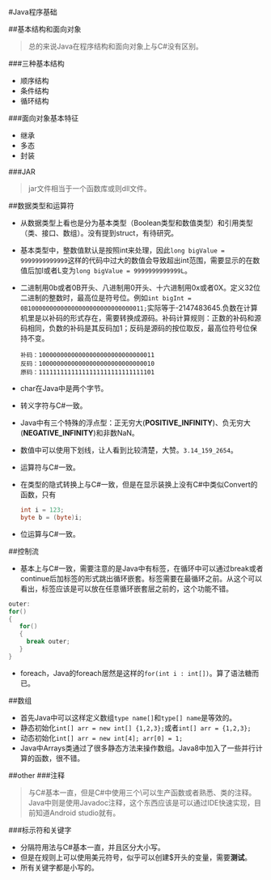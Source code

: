 #Java程序基础

##基本结构和面向对象
>总的来说Java在程序结构和面向对象上与C#没有区别。

###三种基本结构
- 顺序结构
- 条件结构
- 循环结构

###面向对象基本特征
- 继承
- 多态
- 封装

###JAR
>jar文件相当于一个函数库或则dll文件。


##数据类型和运算符

- 从数据类型上看也是分为基本类型（Boolean类型和数值类型）和引用类型（类、接口、数组）。没有提到struct，有待研究。
- 基本类型中，整数值默认是按照int来处理，因此`long bigValue = 9999999999999`这样的代码中过大的数值会导致超出int范围，需要显示的在数值后加l或者L变为`long bigValue = 9999999999999L`。
- 二进制用0b或者0B开头、八进制用0开头、十六进制用0x或者0X。定义32位二进制的整数时，最高位是符号位。例如`int bigInt = 0B10000000000000000000000000000011;`实际等于-2147483645.负数在计算机里是以补码的形式存在，需要转换成源码。补码计算规则：正数的补码和源码相同，负数的补码是其反码加1；反码是源码的按位取反，最高位符号位保持不变。

	```
	补码：10000000000000000000000000000011
	反码：10000000000000000000000000000010
	原码：11111111111111111111111111111101
	``` 
	
- char在Java中是两个字节。
- 转义字符与C#一致。
- Java中有三个特殊的浮点型：正无穷大(**POSITIVE_INFINITY**)、负无穷大(**NEGATIVE_INFINITY**)和非数NaN。
- 数值中可以使用下划线，让人看到比较清楚，大赞。`3.14_159_2654`。
- 运算符与C#一致。
- 在类型的隐式转换上与C#一致，但是在显示装换上没有C#中类似Convert的函数，只有

	```java
	int i = 123;
	byte b = (byte)i;
	```
- 位运算与C#一致。

##控制流
- 基本上与C#一致，需要注意的是Java中有标签，在循环中可以通过break或者continue后加标签的形式跳出循环嵌套。标签需要在最循环之前。从这个可以看出，标签应该是可以放在任意循环嵌套层之前的，这个功能不错。

~~~java
outer:
for()
{
   for()
   {
     break outer;
   }
}
~~~
- foreach，Java的foreach居然是这样的`for(int i : int[])`。算了语法糖而已。

##数组
- 首先Java中可以这样定义数组`type name[]`和`type[] name`是等效的。
- 静态初始化`int[] arr = new int[] {1,2,3};`或者`int[] arr = {1,2,3};`
- 动态初始化`int[] arr = new int[4]; arr[0] = 1;`
- Java中Arrays类通过了很多静态方法来操作数组。Java8中加入了一些并行计算的函数，很不错。

##other
###注释
>与C#基本一直，但是C#中使用三个\可以生产函数或者熟悉、类的注释。Java中则是使用Javadoc注释，这个东西应该是可以通过IDE快速实现，目前知道Android studio就有。

###标示符和关键字
- 分隔符用法与C#基本一直，并且区分大小写。
- 但是在规则上可以使用美元符号，似乎可以创建$开头的变量，需要**测试**。
- 所有关键字都是小写的。



